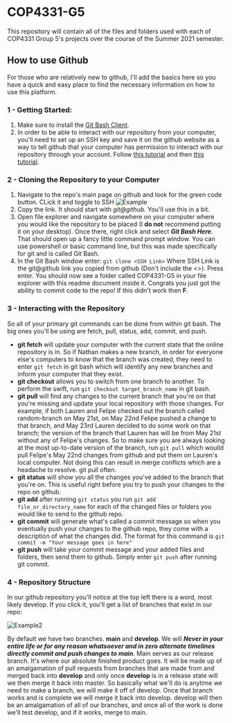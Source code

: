 # COP4331-G5
This repository will contain all of the files and folders used with each of COP4331 Group 5's projects over the course of the Summer 2021 semester.
## How to use Github
For those who are relatively new to github, I'll add the basics here so you have a quick and easy place to find the necessary information on how to use this platform.
### 1 - Getting Started:
1. Make sure to install the [Git Bash Client](https://git-scm.com/downloads).
2. In order to be able to interact with our repository from your computer, you'll need to set up an SSH key and save it on the github website as a way to tell github that your computer has permission to interact with our repository through your account. Follow [this tutorial](https://docs.github.com/en/github/authenticating-to-github/connecting-to-github-with-ssh/generating-a-new-ssh-key-and-adding-it-to-the-ssh-agent) and then [this tutorial](https://docs.github.com/en/github/authenticating-to-github/connecting-to-github-with-ssh/adding-a-new-ssh-key-to-your-github-account).
### 2 - Cloning the Repository to your Computer
1. Navigate to the repo's main page on github and look for the green code button. CLick it and toggle to SSH ![Example](https://docs.buddybuild.com/repository/github/img/click-use-ssh.png)
2. Copy the link. It should start with *git@github*. You'll use this in a bit.
3. Open file explorer and navigate somewhere on your computer where you would like the repository to be placed (I **do not** recommend putting it on your desktop). Once there, right click and select ***Git Bash Here***. That should open up a fancy little command prompt window. You can use powershell or basic command line, but this was made specifically for git and is called Git Bash.
4. In the Git Bash window enter: `git clone <SSH Link>` Where SSH Link is the git@github link you copied from github (Don't include the <>). Press enter. You should now see a folder called COP4331-G5 in your file explorer with this readme document inside it. Congrats you just got the ability to commit code to the repo! If this didn't work then **F**.
### 3 - Interacting with the Repository
So all of your primary git commands can be done from within git bash. The big ones you'll be using are fetch, pull, status, add, commit, and push.
* **git fetch** will update your computer with the current state that the online repository is in. So if Nathan makes a new branch, in order for everyone else's computers to know that the branch was created, they need to enter `git fetch` in git bash which will identify any new branches and inform your computer that they exist.
* **git checkout** allows you to switch from one branch to another. To perform the swift, run `git checkout target_branch_name` in git bash.
* **git pull** will find any changes to the current branch that you're on that you're missing and update your local repository with those changes. For example, if both Lauren and Felipe checked out the branch called random-branch on May 21st, on May 22nd Felipe pushed a change to that branch, and May 23rd Lauren decided to do some work on that branch; the version of the branch that Lauren has will be from May 21st without any of Felipe's changes. So to make sure you are always looking at the most up-to-date version of the branch, run `git pull` which woulld pull Felipe's May 22nd changes from github and put them on Lauren's local computer. Not doing this can result in merge conflicts which are a headache to resolve. git pull often.
* **git status** will show you all the changes you've added to the branch that you're on. This is useful right before you try to push your changes to the repo on github.
* **git add** after running `git status` you run `git add file_or_directory_name` for each of the changed files or folders you would like to send to the github repo.
* **git commit** will generate what's called a commit message so when you eventually push your changes to the github repo, they come with a description of what the changes did. The format for this command is `git commit -m "Your message goes in here"`
* **git push** will take your commit message and your added files and folders, then send them to github. Simply enter `git push` after running git commit.
### 4 - Repository Structure
In our github repository you'll notice at the top left there is a word, most likely develop. If you click it, you'll get a list of branches that exist in our repo:


![Example2](https://sarafordnet.files.wordpress.com/2016/12/image90.png)

By default we have two branches. **main** and **develop**. We will ***Never in your entire life or for any reason whatsoever and in zero alternate timelines directly commit and push changes to main***. Main serves as our release branch. It's where our absolute finished product goes. It will be made up of an amalgamation of pull requests from branches that are made from and merged back into **develop** and only once **develop** is in a release state will we then merge it back into master. So basically what we'll do is anytime we need to make a branch, we will make it off of develop. Once that branch works and is complete we will merge it back into develop. develop will then be an amalgamation of all of our branches, and once all of the work is done we'll test develop, and if it works, merge to main.
